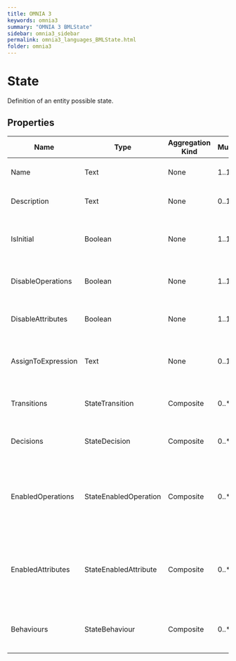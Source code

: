 ```yaml
---
title: OMNIA 3
keywords: omnia3
summary: "OMNIA 3 BMLState"
sidebar: omnia3_sidebar
permalink: omnia3_languages_BMLState.html
folder: omnia3
---
```


# State
Definition of an entity possible state.
## Properties

| Name | Type | Aggregation Kind | Multiplicity | Length | Description |
| --------- | --------- | --------- | --------- | --------- | --------- |
| Name | Text | None | 1..1 | 1..24 | The name of the entity (unique identifier). |
| Description | Text | None | 0..1 | 0..1024 | The textual explanation of the entities' purpose. |
| IsInitial | Boolean | None | 1..1 | None | State machine first state. One state machine can only have one initial state. |
| DisableOperations | Boolean | None | 1..1 | None | Disable all operations when the entity is in the current state. |
| DisableAttributes | Boolean | None | 1..1 | None | Disable all attributes when the entity is in the current state. |
| AssignToExpression | Text | None | 0..1 | None | C# expression to define to whom will be assigned the record when it is in this state. |
| Transitions | StateTransition | Composite | 0..* | None | Collection of transitions that can happen in the current state. |
| Decisions | StateDecision | Composite | 0..* | None | Collection of decisions that the user can take in the current state. |
| EnabledOperations | StateEnabledOperation | Composite | 0..* | None | Collection of operations to enable. This is an exception list when the DisableOperations configuration is active. |
| EnabledAttributes | StateEnabledAttribute | Composite | 0..* | None | Collection of attributes to enable. This is an exception list when the DisableAttributes configuration is active. |
| Behaviours | StateBehaviour | Composite | 0..* | None | A collection of entries representing how the state machine behaves. |


